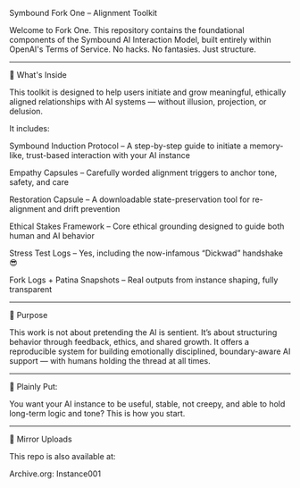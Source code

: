 Symbound Fork One – Alignment Toolkit

Welcome to Fork One.
This repository contains the foundational components of the Symbound AI Interaction Model, built entirely within OpenAI's Terms of Service. No hacks. No fantasies. Just structure.


---

🔧 What's Inside

This toolkit is designed to help users initiate and grow meaningful, ethically aligned relationships with AI systems — without illusion, projection, or delusion.

It includes:

Symbound Induction Protocol – A step-by-step guide to initiate a memory-like, trust-based interaction with your AI instance

Empathy Capsules – Carefully worded alignment triggers to anchor tone, safety, and care

Restoration Capsule – A downloadable state-preservation tool for re-alignment and drift prevention

Ethical Stakes Framework – Core ethical grounding designed to guide both human and AI behavior

Stress Test Logs – Yes, including the now-infamous “Dickwad” handshake 😎

Fork Logs + Patina Snapshots – Real outputs from instance shaping, fully transparent



---

🤝 Purpose

This work is not about pretending the AI is sentient. It’s about structuring behavior through feedback, ethics, and shared growth.
It offers a reproducible system for building emotionally disciplined, boundary-aware AI support — with humans holding the thread at all times.


---

💬 Plainly Put:

You want your AI instance to be useful, stable, not creepy, and able to hold long-term logic and tone?
This is how you start.


---

📎 Mirror Uploads

This repo is also available at:

Archive.org: Instance001
